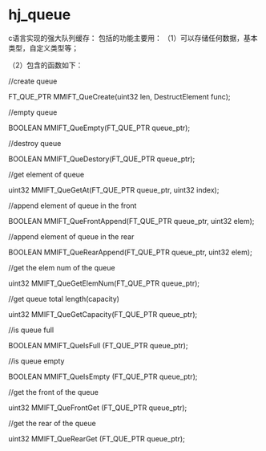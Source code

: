 # hj_queue
c语言实现的强大队列缓存：
包括的功能主要用：
（1）可以存储任何数据，基本类型，自定义类型等；

（2）包含的函数如下：

//create queue

FT_QUE_PTR MMIFT_QueCreate(uint32 len, DestructElement func);

//empty queue

BOOLEAN MMIFT_QueEmpty(FT_QUE_PTR queue_ptr);

//destroy queue

BOOLEAN MMIFT_QueDestory(FT_QUE_PTR queue_ptr);

//get element of queue

uint32 MMIFT_QueGetAt(FT_QUE_PTR queue_ptr, uint32 index);

//append element of queue in the front

BOOLEAN MMIFT_QueFrontAppend(FT_QUE_PTR queue_ptr, uint32 elem);

//append element of queue in the rear

BOOLEAN MMIFT_QueRearAppend(FT_QUE_PTR queue_ptr, uint32 elem);

//get the elem num of the queue

uint32 MMIFT_QueGetElemNum(FT_QUE_PTR queue_ptr);

//get queue total length(capacity)

uint32 MMIFT_QueGetCapacity(FT_QUE_PTR queue_ptr);

//is queue full

BOOLEAN MMIFT_QueIsFull (FT_QUE_PTR queue_ptr);

//is queue empty

BOOLEAN MMIFT_QueIsEmpty (FT_QUE_PTR queue_ptr);

//get the front of the queue

uint32 MMIFT_QueFrontGet (FT_QUE_PTR queue_ptr);


//get the rear of the queue

uint32 MMIFT_QueRearGet (FT_QUE_PTR queue_ptr);
